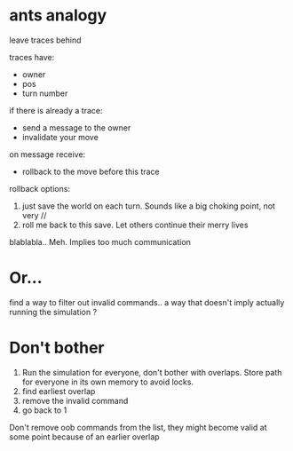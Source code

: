 # ants analogy

leave traces behind

traces have:
 - owner
 - pos
 - turn number

if there is already a trace:
 - send a message to the owner
 - invalidate your move

on message receive:
 - rollback to the move before this trace

rollback options:
 1. just save the world on each turn. Sounds like a big choking point, not very //
 2. roll me back to this save. Let others continue their merry lives
 
 blablabla.. Meh. Implies too much communication
 
 # Or...
 
 find a way to filter out invalid commands.. a way that doesn't imply actually running the simulation ?
 
# Don't bother

1. Run the simulation for everyone, don't bother with overlaps. Store path for everyone in its own memory to avoid locks. 
2. find earliest overlap
3. remove the invalid command 
4. go back to 1

Don't remove oob commands from the list, they might become valid at some point because of an earlier overlap